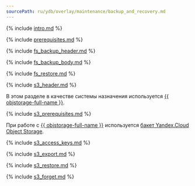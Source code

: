 ```yaml
---
sourcePath: ru/ydb/overlay/maintenance/backup_and_recovery.md
---
```

{% include [intro.md](_includes/backup_and_recovery/01_intro.md) %}

{% include [prerequisites.md](_includes/backup_and_recovery/02_prerequisites.md) %}

{% include [fs_backup_header.md](_includes/backup_and_recovery/04_fs_backup_1_header.md) %}

{% include [fs_backup_body.md](_includes/backup_and_recovery/04_fs_backup_2_body.md) %}

{% include [fs_restore.md](_includes/backup_and_recovery/05_fs_restore.md) %}

{% include [s3_header.md](_includes/backup_and_recovery/06_s3_1_header.md) %}

В этом разделе в качестве системы назначения используется [{{ objstorage-full-name }}](../../storage/).

{% include [s3_prerequisites.md](_includes/backup_and_recovery/06_s3_2_prerequisites.md) %}

При работе с [{{ objstorage-full-name }}](https://cloud.yandex.ru/services/storage) используется [бакет Yandex.Cloud Object Storage](https://cloud.yandex.ru/docs/storage/concepts/bucket).

{% include [s3_access_keys.md](_includes/backup_and_recovery/06_s3_3_access_keys.md) %}

{% include [s3_export.md](_includes/backup_and_recovery/06_s3_4_export.md) %}

{% include [s3_restore.md](_includes/backup_and_recovery/06_s3_5_restore.md) %}

{% include [s3_forget.md](_includes/backup_and_recovery/06_s3_6_forget.md) %}
